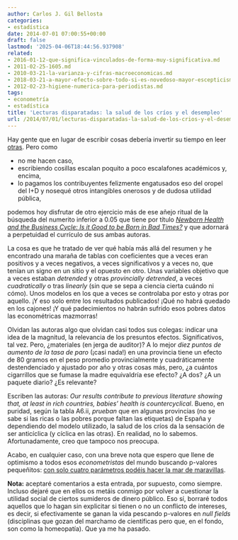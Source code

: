 ```yaml
---
author: Carlos J. Gil Bellosta
categories:
- estadística
date: 2014-07-01 07:00:55+00:00
draft: false
lastmod: '2025-04-06T18:44:56.937908'
related:
- 2016-01-12-que-significa-vinculados-de-forma-muy-significativa.md
- 2011-02-25-1605.md
- 2010-03-21-la-varianza-y-cifras-macroeconomicas.md
- 2018-03-21-a-mayor-efecto-sobre-todo-si-es-novedoso-mayor-escepticismo.md
- 2012-02-23-higiene-numerica-para-periodistas.md
tags:
- econometría
- estadística
title: 'Lecturas disparatadas: la salud de los críos y el desempleo'
url: /2014/07/01/lecturas-disparatadas-la-salud-de-los-crios-y-el-desempleo/
---
```


Hay gente que en lugar de escribir cosas debería invertir su tiempo en leer [otras](https://datanalytics.com/2011/03/03/casi-todos-los-resultados-cientificos-que-se-publican-son-falsos/). Pero como

* no me hacen caso,
* escribiendo cosillas escalan poquito a poco escalafones académicos y, encima,
* lo pagamos los contribuyentes felizmente engatusados eso del oropel del I+D y nosequé otros intangibles onerosos y de dudosa utilidad pública,

podemos hoy disfrutar de otro ejercicio más de ese añejo ritual de la búsqueda del numerito inferior a 0.05 que tiene por título [_Newborn Health and the Business Cycle: Is it Good to be Born in Bad Times?_](http://research.barcelonagse.eu/tmp/working_papers/702.pdf) y que adornará a perpetuidad el currículo de sus ambas autoras.

La cosa es que he tratado de ver qué había más allá del resumen y he encontrado una maraña de tablas con coeficientes que a veces eran positivos y a veces negativos, a veces significativos y a veces no, que tenían un signo en un sitio y el opuesto en otro. Unas variables objetivo que a veces estaban _detrended_ y otras _provincially detrended_, a veces _cuadratically_ o tras _linearly_ (sin que se sepa a ciencia cierta cuándo ni cómo). Unos modelos en los que a veces se controlaba por esto y otras por aquello. ¡Y eso solo entre los resultados publicados! ¡Qué no habrá quedado en los cajones! ¡Y qué padecimientos no habrán sufrido esos pobres datos las econométricas mazmorras!

Olvidan las autoras algo que olvidan casi todos sus colegas: indicar una idea de la magnitud, la relevancia de los presuntos efectos. Significativos, tal vez. Pero, ¿materiales (en jerga de auditor)? A lo mejor _diez puntos de aumento de la tasa de paro_ (¡casi nada!) en una provincia tiene un efecto de 80 gramos en el peso promedio provincialmente y cuadráticamente destendenciado y ajustado por año y otras cosas más, pero, ¿a cuántos cigarrillos que se fumase la madre equivaldría ese efecto? ¿A dos? ¿A un paquete diario? ¿Es relevante?

Escriben las autoras: _Our results contribute to previous literature showing that, at least in rich
countries, babies’ health is countercyclical_. Bueno, en puridad, según la tabla A6.ii, _prueban_ que en algunas provincias (no se sabe si las ricas o las pobres porque faltan las etiquetas) de España y dependiendo del modelo utilizado, la salud de los críos da la sensación de ser anticíclica (y cíclica en las otras). En realidad, no lo sabemos. Afortunadamente, creo que tampoco nos preocupa.

Acabo, en cualquier caso, con una breve nota que espero que llene de optimismo a todos esos _econometristas_ del mundo buscando p-valores pequeñitos: [con solo cuatro parámetros podéis hacer la mar de maravillas](http://www.johndcook.com/blog/2011/06/21/how-to-fit-an-elephant/).

**Nota:** aceptaré comentarios a esta entrada, por supuesto, como siempre. Incluso dejaré que en ellos os metáis conmigo por volver a cuestionar la utilidad social de ciertos sumideros de dinero público. Eso sí, borraré todos aquellos que lo hagan sin explicitar si tienen o no un conflicto de intereses, es decir, si efectivamente se ganan la vida pescando p-valores en _null fields_ (disciplinas que gozan del marchamo de científicas pero que, en el fondo, son como la homeopatía). Que ya me ha pasado.